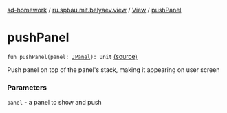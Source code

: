 [sd-homework](../../index.md) / [ru.spbau.mit.belyaev.view](../index.md) / [View](index.md) / [pushPanel](.)

# pushPanel

`fun pushPanel(panel: `[`JPanel`](http://docs.oracle.com/javase/6/docs/api/javax/swing/JPanel.html)`): Unit` [(source)](https://github.com/StasBel/sd-homework/blob/gRPC/src/main/kotlin/ru/spbau/mit/belyaev/view/View.kt#L45)

Push panel on top of the panel's stack, making it appearing on user screen

### Parameters

`panel` - a panel to show and push
